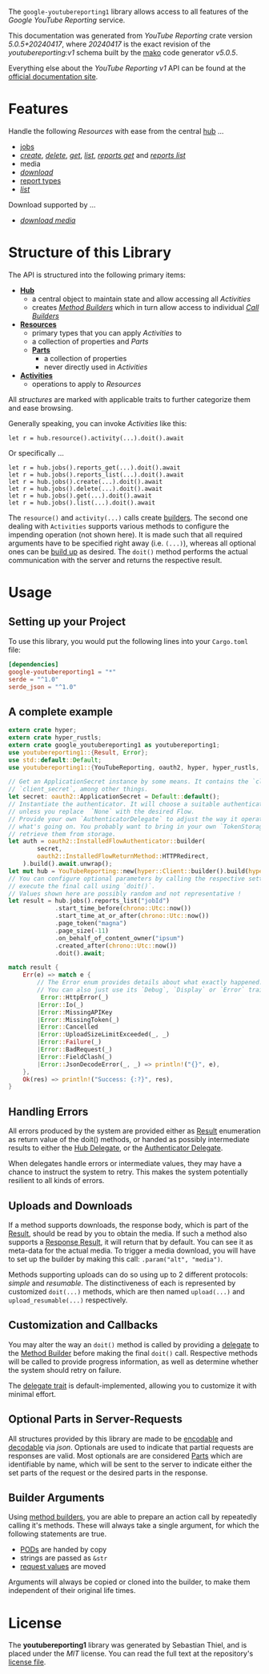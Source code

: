 <!---
DO NOT EDIT !
This file was generated automatically from 'src/generator/templates/api/README.md.mako'
DO NOT EDIT !
-->
The `google-youtubereporting1` library allows access to all features of the *Google YouTube Reporting* service.

This documentation was generated from *YouTube Reporting* crate version *5.0.5+20240417*, where *20240417* is the exact revision of the *youtubereporting:v1* schema built by the [mako](http://www.makotemplates.org/) code generator *v5.0.5*.

Everything else about the *YouTube Reporting* *v1* API can be found at the
[official documentation site](https://developers.google.com/youtube/reporting/v1/reports/).
# Features

Handle the following *Resources* with ease from the central [hub](https://docs.rs/google-youtubereporting1/5.0.5+20240417/google_youtubereporting1/YouTubeReporting) ... 

* [jobs](https://docs.rs/google-youtubereporting1/5.0.5+20240417/google_youtubereporting1/api::Job)
 * [*create*](https://docs.rs/google-youtubereporting1/5.0.5+20240417/google_youtubereporting1/api::JobCreateCall), [*delete*](https://docs.rs/google-youtubereporting1/5.0.5+20240417/google_youtubereporting1/api::JobDeleteCall), [*get*](https://docs.rs/google-youtubereporting1/5.0.5+20240417/google_youtubereporting1/api::JobGetCall), [*list*](https://docs.rs/google-youtubereporting1/5.0.5+20240417/google_youtubereporting1/api::JobListCall), [*reports get*](https://docs.rs/google-youtubereporting1/5.0.5+20240417/google_youtubereporting1/api::JobReportGetCall) and [*reports list*](https://docs.rs/google-youtubereporting1/5.0.5+20240417/google_youtubereporting1/api::JobReportListCall)
* media
 * [*download*](https://docs.rs/google-youtubereporting1/5.0.5+20240417/google_youtubereporting1/api::MediaDownloadCall)
* [report types](https://docs.rs/google-youtubereporting1/5.0.5+20240417/google_youtubereporting1/api::ReportType)
 * [*list*](https://docs.rs/google-youtubereporting1/5.0.5+20240417/google_youtubereporting1/api::ReportTypeListCall)


Download supported by ...

* [*download media*](https://docs.rs/google-youtubereporting1/5.0.5+20240417/google_youtubereporting1/api::MediaDownloadCall)



# Structure of this Library

The API is structured into the following primary items:

* **[Hub](https://docs.rs/google-youtubereporting1/5.0.5+20240417/google_youtubereporting1/YouTubeReporting)**
    * a central object to maintain state and allow accessing all *Activities*
    * creates [*Method Builders*](https://docs.rs/google-youtubereporting1/5.0.5+20240417/google_youtubereporting1/client::MethodsBuilder) which in turn
      allow access to individual [*Call Builders*](https://docs.rs/google-youtubereporting1/5.0.5+20240417/google_youtubereporting1/client::CallBuilder)
* **[Resources](https://docs.rs/google-youtubereporting1/5.0.5+20240417/google_youtubereporting1/client::Resource)**
    * primary types that you can apply *Activities* to
    * a collection of properties and *Parts*
    * **[Parts](https://docs.rs/google-youtubereporting1/5.0.5+20240417/google_youtubereporting1/client::Part)**
        * a collection of properties
        * never directly used in *Activities*
* **[Activities](https://docs.rs/google-youtubereporting1/5.0.5+20240417/google_youtubereporting1/client::CallBuilder)**
    * operations to apply to *Resources*

All *structures* are marked with applicable traits to further categorize them and ease browsing.

Generally speaking, you can invoke *Activities* like this:

```Rust,ignore
let r = hub.resource().activity(...).doit().await
```

Or specifically ...

```ignore
let r = hub.jobs().reports_get(...).doit().await
let r = hub.jobs().reports_list(...).doit().await
let r = hub.jobs().create(...).doit().await
let r = hub.jobs().delete(...).doit().await
let r = hub.jobs().get(...).doit().await
let r = hub.jobs().list(...).doit().await
```

The `resource()` and `activity(...)` calls create [builders][builder-pattern]. The second one dealing with `Activities` 
supports various methods to configure the impending operation (not shown here). It is made such that all required arguments have to be 
specified right away (i.e. `(...)`), whereas all optional ones can be [build up][builder-pattern] as desired.
The `doit()` method performs the actual communication with the server and returns the respective result.

# Usage

## Setting up your Project

To use this library, you would put the following lines into your `Cargo.toml` file:

```toml
[dependencies]
google-youtubereporting1 = "*"
serde = "^1.0"
serde_json = "^1.0"
```

## A complete example

```Rust
extern crate hyper;
extern crate hyper_rustls;
extern crate google_youtubereporting1 as youtubereporting1;
use youtubereporting1::{Result, Error};
use std::default::Default;
use youtubereporting1::{YouTubeReporting, oauth2, hyper, hyper_rustls, chrono, FieldMask};

// Get an ApplicationSecret instance by some means. It contains the `client_id` and 
// `client_secret`, among other things.
let secret: oauth2::ApplicationSecret = Default::default();
// Instantiate the authenticator. It will choose a suitable authentication flow for you, 
// unless you replace  `None` with the desired Flow.
// Provide your own `AuthenticatorDelegate` to adjust the way it operates and get feedback about 
// what's going on. You probably want to bring in your own `TokenStorage` to persist tokens and
// retrieve them from storage.
let auth = oauth2::InstalledFlowAuthenticator::builder(
        secret,
        oauth2::InstalledFlowReturnMethod::HTTPRedirect,
    ).build().await.unwrap();
let mut hub = YouTubeReporting::new(hyper::Client::builder().build(hyper_rustls::HttpsConnectorBuilder::new().with_native_roots().unwrap().https_or_http().enable_http1().build()), auth);
// You can configure optional parameters by calling the respective setters at will, and
// execute the final call using `doit()`.
// Values shown here are possibly random and not representative !
let result = hub.jobs().reports_list("jobId")
             .start_time_before(chrono::Utc::now())
             .start_time_at_or_after(chrono::Utc::now())
             .page_token("magna")
             .page_size(-11)
             .on_behalf_of_content_owner("ipsum")
             .created_after(chrono::Utc::now())
             .doit().await;

match result {
    Err(e) => match e {
        // The Error enum provides details about what exactly happened.
        // You can also just use its `Debug`, `Display` or `Error` traits
         Error::HttpError(_)
        |Error::Io(_)
        |Error::MissingAPIKey
        |Error::MissingToken(_)
        |Error::Cancelled
        |Error::UploadSizeLimitExceeded(_, _)
        |Error::Failure(_)
        |Error::BadRequest(_)
        |Error::FieldClash(_)
        |Error::JsonDecodeError(_, _) => println!("{}", e),
    },
    Ok(res) => println!("Success: {:?}", res),
}

```
## Handling Errors

All errors produced by the system are provided either as [Result](https://docs.rs/google-youtubereporting1/5.0.5+20240417/google_youtubereporting1/client::Result) enumeration as return value of
the doit() methods, or handed as possibly intermediate results to either the 
[Hub Delegate](https://docs.rs/google-youtubereporting1/5.0.5+20240417/google_youtubereporting1/client::Delegate), or the [Authenticator Delegate](https://docs.rs/yup-oauth2/*/yup_oauth2/trait.AuthenticatorDelegate.html).

When delegates handle errors or intermediate values, they may have a chance to instruct the system to retry. This 
makes the system potentially resilient to all kinds of errors.

## Uploads and Downloads
If a method supports downloads, the response body, which is part of the [Result](https://docs.rs/google-youtubereporting1/5.0.5+20240417/google_youtubereporting1/client::Result), should be
read by you to obtain the media.
If such a method also supports a [Response Result](https://docs.rs/google-youtubereporting1/5.0.5+20240417/google_youtubereporting1/client::ResponseResult), it will return that by default.
You can see it as meta-data for the actual media. To trigger a media download, you will have to set up the builder by making
this call: `.param("alt", "media")`.

Methods supporting uploads can do so using up to 2 different protocols: 
*simple* and *resumable*. The distinctiveness of each is represented by customized 
`doit(...)` methods, which are then named `upload(...)` and `upload_resumable(...)` respectively.

## Customization and Callbacks

You may alter the way an `doit()` method is called by providing a [delegate](https://docs.rs/google-youtubereporting1/5.0.5+20240417/google_youtubereporting1/client::Delegate) to the 
[Method Builder](https://docs.rs/google-youtubereporting1/5.0.5+20240417/google_youtubereporting1/client::CallBuilder) before making the final `doit()` call. 
Respective methods will be called to provide progress information, as well as determine whether the system should 
retry on failure.

The [delegate trait](https://docs.rs/google-youtubereporting1/5.0.5+20240417/google_youtubereporting1/client::Delegate) is default-implemented, allowing you to customize it with minimal effort.

## Optional Parts in Server-Requests

All structures provided by this library are made to be [encodable](https://docs.rs/google-youtubereporting1/5.0.5+20240417/google_youtubereporting1/client::RequestValue) and 
[decodable](https://docs.rs/google-youtubereporting1/5.0.5+20240417/google_youtubereporting1/client::ResponseResult) via *json*. Optionals are used to indicate that partial requests are responses 
are valid.
Most optionals are are considered [Parts](https://docs.rs/google-youtubereporting1/5.0.5+20240417/google_youtubereporting1/client::Part) which are identifiable by name, which will be sent to 
the server to indicate either the set parts of the request or the desired parts in the response.

## Builder Arguments

Using [method builders](https://docs.rs/google-youtubereporting1/5.0.5+20240417/google_youtubereporting1/client::CallBuilder), you are able to prepare an action call by repeatedly calling it's methods.
These will always take a single argument, for which the following statements are true.

* [PODs][wiki-pod] are handed by copy
* strings are passed as `&str`
* [request values](https://docs.rs/google-youtubereporting1/5.0.5+20240417/google_youtubereporting1/client::RequestValue) are moved

Arguments will always be copied or cloned into the builder, to make them independent of their original life times.

[wiki-pod]: http://en.wikipedia.org/wiki/Plain_old_data_structure
[builder-pattern]: http://en.wikipedia.org/wiki/Builder_pattern
[google-go-api]: https://github.com/google/google-api-go-client

# License
The **youtubereporting1** library was generated by Sebastian Thiel, and is placed 
under the *MIT* license.
You can read the full text at the repository's [license file][repo-license].

[repo-license]: https://github.com/Byron/google-apis-rsblob/main/LICENSE.md

